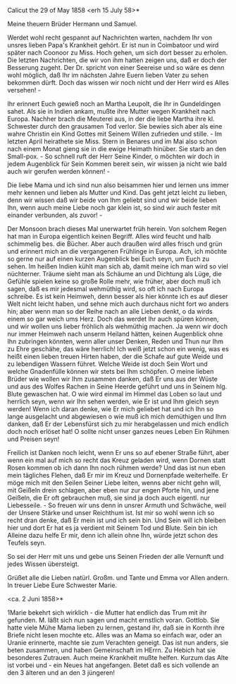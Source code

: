  Calicut the 29 of May 1858
 <erh 15 July 58>*

Meine theuern Brüder Hermann und Samuel.

Werdet wohl recht gespannt auf Nachrichten warten, nachdem Ihr von unsres lieben Papa's Krankheit gehört. Er ist nun in Coimbatoor und wird später nach Coonoor zu Miss. Hoch gehen, um sich dort besser zu erholen. Die letzten Nachrichten, die wir von ihm hatten zeigen uns, daß er doch der Besserung zugeht. Der Dr. spricht von einer Seereise und so wäre es denn wohl möglich, daß Ihr im nächsten Jahre Euern lieben Vater zu sehen bekommen dürft. Doch das wissen wir noch nicht und der Herr wird es Alles versehen! -

Ihr erinnert Euch gewieß noch an Martha Leupolt, die Ihr in Gundeldingen sahet. Als sie in Indien ankam, mußte ihre Mutter wegen Krankheit nach Europa. Nachher brach die Meuterei aus, in der die liebe Martha ihre kl. Schwester durch den grausamen Tod verlor. Sie bewies sich aber als eine wahre Christin ein Kind Gottes mit Seinem Willen zufrieden und stille. - Im letzten April heirathete sie Miss. Stern in Benares und im Mai also schon nach einem Monat gieng sie in die ewige Heimath hinüber. Sie starb an den Small-pox. - So schnell ruft der Herr Seine Kinder, o möchten wir doch in jedem Augenblick für Sein Kommen bereit sein, wir wissen ja nicht wie bald auch wir gerufen werden können! -

Die liebe Mama und ich sind nun also beisammen hier und lernen uns immer mehr kennen und lieben als Mutter und Kind. Das geht jetzt leicht zu lieben, denn wir wissen daß wir beide von Ihm geliebt sind und wir beide lieben Ihn, wenn auch meine Liebe noch gar klein ist, so sind wir auch fester mit einander verbunden, als zuvor! -

Der Monsoon brach dieses Mal unerwartet früh herein. Von solchem Regen hat man in Europa eigentlich keinen Begriff. Alles wird feucht und halb schimmelig bes. die Bücher. Aber auch draußen wird alles frisch und grün und erinnert mich an die vergangenen Frühlinge in Europa. Ach, ich möchte so gerne nur auf einen kurzen Augenblick bei Euch seyn, um Euch zu sehen. Im heißen Indien kühlt man sich ab, damit meine ich man wird so viel nüchterner. Träume sieht man als Schäume an und Dichtung als Lüge, die Gefühle spielen keine so große Rolle mehr, wie früher, aber doch muß ich sagen, daß es mir jedesmal wehmüthig wird, so oft ich nach Europa schreibe. Es ist kein Heimweh, denn besser als hier könnte ich es auf dieser Welt nicht leicht haben, und sehne mich auch durchaus nicht fort wo anders hin; aber wenn man so der Reihe nach an alle Lieben denkt, o da wirds einem so gar weich ums Herz. Doch das werdet Ihr auch spüren können, und wir wollen uns lieber fröhlich als wehmüthig machen. Ja wenn wir doch nur immer Heimweh nach unserm Heiland hätten, keinen Augenblick ohne Ihn zubringen könnten, wenn aller unser Denken, Reden und Thun nur Ihm zu Ehre geschähe, das wäre herrlich! Ich weiß jetzt schon ein wenig, was es heißt einen lieben treuen Hirten haben, der die Schafe auf gute Weide und zu lebendigen Wassern führet. Welche Weide ist doch Sein Wort und welche Gnadenfülle können wir stets bei Ihm schöpfen. O meine lieben Brüder wie wollen wir Ihm zusammen danken, daß Er uns aus der Wüste und aus des Wolfes Rachen in Seine Heerde geführt und uns in Seinem hlg. Blute gewaschen hat. O wie wird einmal im Himmel das Loben so laut und herrlich seyn, wenn wir Ihn sehen werden, wie Er ist und Ihm gleich seyn werden! Wenn ich daran denke, wie Er mich geliebet hat und ich Ihn so lange ausgelacht und abgewiesen o wie muß ich mich demüthigen und Ihm danken, daß Er der Lebensfürst sich zu mir herabgelassen und mich endlich doch noch erlöset hat! O sollte nicht unser ganzes neues Leben Ein Rühmen und Preisen seyn!

Freilich ist Danken noch leicht, wenn Er uns so auf ebener Straße führt, aber wenn ein mal auf mich so recht das Kreuz geladen wird, wenn Dornen statt Rosen kommen ob ich dann Ihn noch rühmen werde? Und das ist nun eben mein tägliches Flehen, daß Er mir im Kreuz und Dornenpfade weiterhelfe. Er möge mich mit den Seilen Seiner Liebe leiten, wenns aber nicht gehn will, mit Geißeln drein schlagen, aber eben nur zur engen Pforte hin, und jene Geißeln, die Er oft gebrauchen muß, sie sind ja doch auch eigentl. nur Liebesseile. - So freuen wir uns denn in unsrer Armuth und Schwäche, weil der Unsere Stärke und unser Reichthum ist. Ist mir so wohl wenn ich so recht dran denke, daß Er mein ist und ich sein bin. Und Sein will ich bleiben hier und dort Er hat es ja verdient mit Seinem Tod und Blute. Sein bin ich Alleine dazu helfe Er mir, denn ich allein ohne Ihn, würde jetzt schon des Teufels seyn.

So sei der Herr mit uns und gebe uns Seinen Frieden der alle Vernunft und jedes Wissen übersteigt.

Grüßet alle die Lieben natürl. Großm. und Tante und Emma vor Allen andern. In treuer Liebe
 Eure Schwester Marie.



 <ca. 2 Juni 1858>*

1Marie bekehrt sich wirklich - die Mutter hat endlich das Trum mit ihr gefunden. M. läßt sich nun sagen und macht ernstlich voran. Gottlob. Sie hatte viele Mühe Mama lieben zu lernen, gestand ihr, daß sie in Kornth ihre Briefe nicht lesen mochte etc. Alles was an Mama so einfach war, oder an Uranie erinnerte, machte sie zum Verachten geneigt. Das ist nun anders, sie beten zusammen, und haben Gemeinschaft im HErrn. Zu Hebich hat sie besonderes Zutrauen. Auch meine Krankheit mußte helfen. Kurzum das Alte ist vorbei und - ein Neues hat angefangen. Betet daß es sich vollende an den 3 älteren und an den 3 jüngeren!

